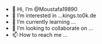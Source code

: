 - 👋 Hi, I’m @Moustafa19890
- 👀 I’m interested in ...kings.to0k.de
- 🌱 I’m currently learning ...
- 💞️ I’m looking to collaborate on ...
- 📫 How to reach me ...

<!---
Moustafa19890/Moustafa19890 is a ✨ special ✨ repository because its `README.md` (this file) appears on your GitHub profile.
You can click the Preview link to take a look at your changes.
--->
